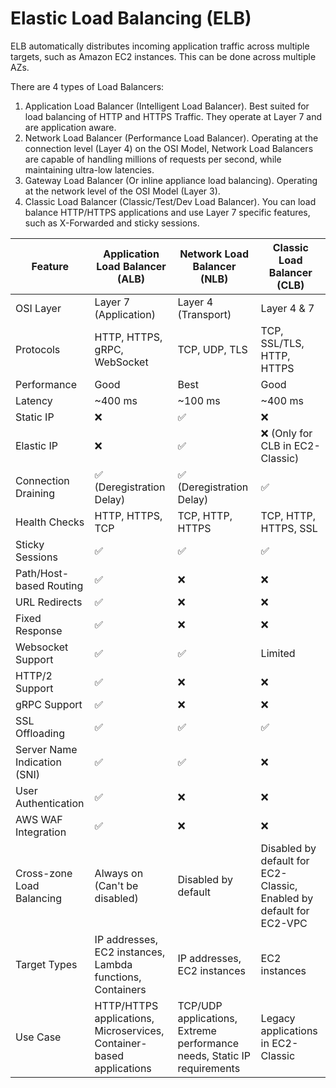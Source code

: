 # Elastic Load Balancing (ELB)

ELB automatically distributes incoming application traffic across multiple targets, such as Amazon EC2 instances. This can be done across multiple AZs.

There are 4 types of Load Balancers:

1. Application Load Balancer (Intelligent Load Balancer). Best suited for load balancing of HTTP and HTTPS Traffic. They operate at Layer 7 and are application aware.&#x20;
2. Network Load Balancer (Performance Load Balancer). Operating at the connection level (Layer 4) on the OSI Model, Network Load Balancers are capable of handling millions of requests per second, while maintaining ultra-low latencies.&#x20;
3. Gateway Load Balancer (Or inline appliance load balancing). Operating at the network level of the OSI Model (Layer 3).
4. Classic Load Balancer (Classic/Test/Dev Load Balancer). You can load balance HTTP/HTTPS applications and use Layer 7 specific features, such as X-Forwarded and sticky sessions.

| Feature                      | Application Load Balancer (ALB)                                      | Network Load Balancer (NLB)                                             | Classic Load Balancer (CLB)                                         |
| ---------------------------- | -------------------------------------------------------------------- | ----------------------------------------------------------------------- | ------------------------------------------------------------------- |
| OSI Layer                    | Layer 7 (Application)                                                | Layer 4 (Transport)                                                     | Layer 4 & 7                                                         |
| Protocols                    | HTTP, HTTPS, gRPC, WebSocket                                         | TCP, UDP, TLS                                                           | TCP, SSL/TLS, HTTP, HTTPS                                           |
| Performance                  | Good                                                                 | Best                                                                    | Good                                                                |
| Latency                      | \~400 ms                                                             | \~100 ms                                                                | \~400 ms                                                            |
| Static IP                    | ❌                                                                    | ✅                                                                       | ❌                                                                   |
| Elastic IP                   | ❌                                                                    | ✅                                                                       | ❌ (Only for CLB in EC2-Classic)                                     |
| Connection Draining          | ✅ (Deregistration Delay)                                             | ✅ (Deregistration Delay)                                                | ✅                                                                   |
| Health Checks                | HTTP, HTTPS, TCP                                                     | TCP, HTTP, HTTPS                                                        | TCP, HTTP, HTTPS, SSL                                               |
| Sticky Sessions              | ✅                                                                    | ✅                                                                       | ✅                                                                   |
| Path/Host-based Routing      | ✅                                                                    | ❌                                                                       | ❌                                                                   |
| URL Redirects                | ✅                                                                    | ❌                                                                       | ❌                                                                   |
| Fixed Response               | ✅                                                                    | ❌                                                                       | ❌                                                                   |
| Websocket Support            | ✅                                                                    | ✅                                                                       | Limited                                                             |
| HTTP/2 Support               | ✅                                                                    | ❌                                                                       | ❌                                                                   |
| gRPC Support                 | ✅                                                                    | ❌                                                                       | ❌                                                                   |
| SSL Offloading               | ✅                                                                    | ✅                                                                       | ✅                                                                   |
| Server Name Indication (SNI) | ✅                                                                    | ✅                                                                       | ❌                                                                   |
| User Authentication          | ✅                                                                    | ❌                                                                       | ❌                                                                   |
| AWS WAF Integration          | ✅                                                                    | ❌                                                                       | ❌                                                                   |
| Cross-zone Load Balancing    | Always on (Can't be disabled)                                        | Disabled by default                                                     | Disabled by default for EC2-Classic, Enabled by default for EC2-VPC |
| Target Types                 | IP addresses, EC2 instances, Lambda functions, Containers            | IP addresses, EC2 instances                                             | EC2 instances                                                       |
| Use Case                     | HTTP/HTTPS applications, Microservices, Container-based applications | TCP/UDP applications, Extreme performance needs, Static IP requirements | Legacy applications in EC2-Classic                                  |
